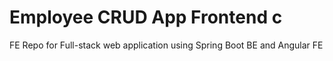 # Employee CRUD App Frontend c
FE Repo for Full-stack web application using Spring Boot BE and Angular FE
